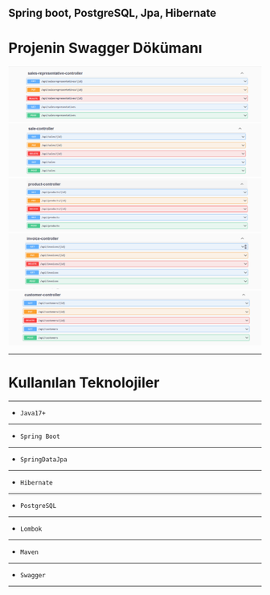 Spring boot, PostgreSQL, Jpa, Hibernate
---

# Projenin Swagger Dökümanı

<img src="https://github.com/ynskrc23/sales-tracking/blob/master/image/swager.PNG">
<img src="https://github.com/ynskrc23/sales-tracking/blob/master/image/swager2.PNG">
<img src="https://github.com/ynskrc23/sales-tracking/blob/master/image/swager3.PNG">
<img src="https://github.com/ynskrc23/sales-tracking/blob/master/image/swager4.PNG">
<img src="https://github.com/ynskrc23/sales-tracking/blob/master/image/swager5.PNG">

---
# Kullanılan Teknolojiler
---
- `Java17+`
---

- `Spring Boot`
---

- `SpringDataJpa`
---

- `Hibernate`
---

- `PostgreSQL`
---

- `Lombok`
---

- `Maven`
---

- `Swagger`
---

